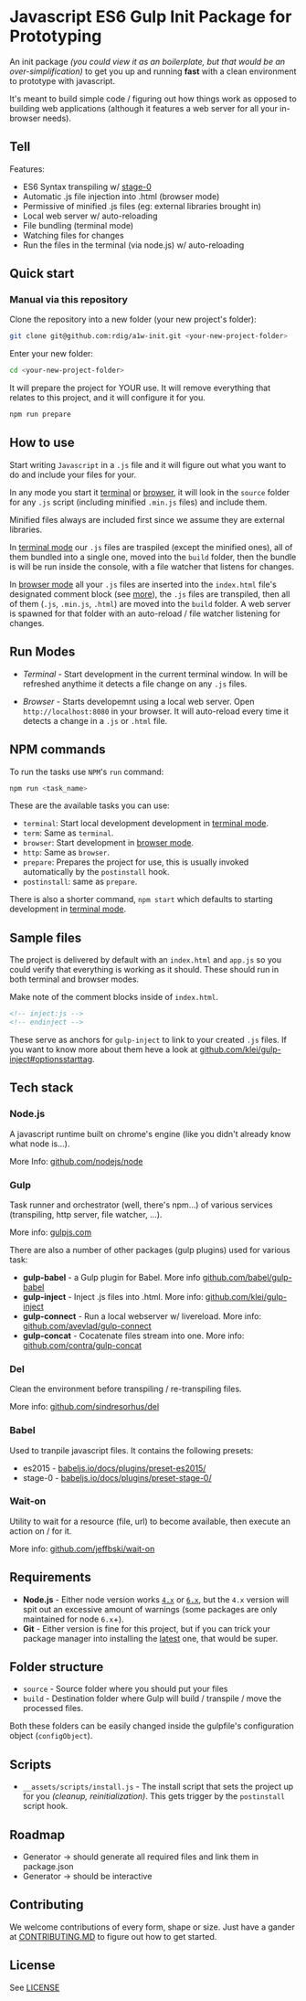 # Javascript ES6 Gulp Init Package for Prototyping

An init package *(you could view it as an boilerplate, but that would be an over-simplification)* to get you up and running **fast** with a clean environment to prototype with javascript.

It's meant to build simple code / figuring out how things work as opposed to building web applications (although it features a web server for all your in-browser needs).

## Tell

Features:
- ES6 Syntax transpiling w/ [stage-0](https://babeljs.io/docs/plugins/preset-stage-0/)
- Automatic .js file injection into .html (browser mode)
- Permissive of minified .js files (eg: external libraries brought in)
- Local web server w/ auto-reloading
- File bundling (terminal mode)
- Watching files for changes
- Run the files in the terminal (via node.js) w/ auto-reloading

## Quick start

### Manual via this repository

Clone the repository into a new folder (your new project's folder):
```bash
git clone git@github.com:rdig/a1w-init.git <your-new-project-folder>
```

Enter your new folder:
```bash
cd <your-new-project-folder>
```

It will prepare the project for YOUR use. It will remove everything that relates to this project, and it will configure it for you.
```bash
npm run prepare
```

## How to use

Start writing `Javascript` in a `.js` file and it will figure out what you want to do and include your files for your.

In any mode you start it [terminal](#run-modes) or [browser](#run-modes), it will look in the `source` folder for any `.js` script (including minified `.min.js` files) and include them.

Minified files always are included first since we assume they are external libraries.

In [terminal mode](#run-modes) our `.js` files are traspiled (except the minified ones), all of them bundled into a single one, moved into the `build` folder, then the bundle is will be run inside the console, with a file watcher that listens for changes.

In [browser mode](#run-modes) all your `.js` files are inserted into the `index.html` file's designated comment block (see [more]()), the `.js` files are transpiled, then all of them (`.js`, `.min.js`, `.html`) are moved into the `build` folder. A web server is spawned for that folder with an auto-reload / file watcher listening for changes.

## Run Modes

- *Terminal* - Start development in the current terminal window. In will be refreshed anythime it detects a file change on any `.js` files.

- *Browser* - Starts developemnt using a local web server. Open `http://localhost:8080` in your browser. It will auto-reload every time it detects a change in a `.js` or `.html` file.

## NPM commands

To run the tasks use `NPM`'s `run` command:
```bash
npm run <task_name>
```

These are the available tasks you can use:

- `terminal`: Start local development development in [terminal mode](#run-modes).
- `term`: Same as `terminal`.
- `browser`: Start development in [browser mode](#run-modes).
- `http`: Same as `browser`.
- `prepare`: Prepares the project for use, this is usually invoked automatically by the `postinstall` hook.
- `postinstall`: same as `prepare`.

There is also a shorter command, `npm start` which defaults to starting development in [terminal mode](#run-modes).

## Sample files

The project is delivered by default with an `index.html` and `app.js` so you could verify that everything is working as it should. These should run in both terminal and browser modes.

Make note of the comment blocks inside of `index.html`.

```html
<!-- inject:js -->
<!-- endinject -->
```

These serve as anchors for `gulp-inject` to link to your created `.js` files. If you want to know more about them heve a look at [github.com/klei/gulp-inject#optionsstarttag](https://github.com/klei/gulp-inject#optionsstarttag).

## Tech stack

### Node.js

A javascript runtime built on chrome's engine (like you didn't already know what node is...).

More Info: [github.com/nodejs/node](https://github.com/nodejs/node)

### Gulp

Task runner and orchestrator (well, there's npm...) of various services (transpiling, http server, file watcher, ...).

More info: [gulpjs.com](http://gulpjs.com/)

There are also a number of other packages (gulp plugins) used for various task:
- **gulp-babel** - a Gulp plugin for Babel. More info [github.com/babel/gulp-babel](https://github.com/babel/gulp-babel)
- **gulp-inject** - Inject .js files into .html. More info: [github.com/klei/gulp-inject](https://github.com/klei/gulp-inject)
- **gulp-connect** - Run a local webserver w/ livereload. More info: [github.com/avevlad/gulp-connect](https://github.com/avevlad/gulp-connect)
- **gulp-concat** - Cocatenate files stream into one. More info: [github.com/contra/gulp-concat](https://github.com/contra/gulp-concat)

### Del

Clean the environment before transpiling / re-transpiling files.

More info: [github.com/sindresorhus/del](https://github.com/sindresorhus/del)

### Babel

Used to tranpile javascript files. It contains the following presets:
- es2015 - [babeljs.io/docs/plugins/preset-es2015/](https://babeljs.io/docs/plugins/preset-es2015/)
- stage-0 - [babeljs.io/docs/plugins/preset-stage-0/](https://babeljs.io/docs/plugins/preset-stage-0/)

### Wait-on

Utility to wait for a resource (file, url) to become available, then execute an action on / for it.

More info: [github.com/jeffbski/wait-on](https://github.com/jeffbski/wait-on)

## Requirements

- **Node.js** - Either node version works [`4.x`](https://nodejs.org/en/download/) or [`6.x`](https://nodejs.org/en/download/current/), but the `4.x` version will spit out an excessive amount of warnings (some packages are only maintained for node `6.x`+).
- **Git** - Either version is fine for this project, but if you can trick your package manager into installing the [latest](https://git-scm.com/downloads) one, that would be super.

## Folder structure

- `source` - Source folder where you should put your files
- `build` - Destination folder where Gulp will build / transpile / move the processed files.

Both these folders can be easily changed inside the gulpfile's configuration object (`configObject`).

## Scripts

- `__assets/scripts/install.js` - The install script that sets the project up for you *(cleanup, reinitialization)*. This gets trigger by the `postinstall` script hook.

## Roadmap

- Generator -> should generate all required files and link them in package.json
- Generator -> should be interactive

## Contributing

We welcome contributions of every form, shape or size. Just have a gander at [CONTRIBUTING.MD](./CONTRIBUTING.MD) to figure out how to get started.

## License

See [LICENSE](./LICENSE)
